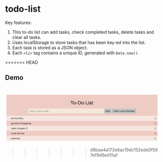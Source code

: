# todo-list

Key features:
1. This to-do list can add tasks, check completed tasks, delete tasks and clear all tasks.
2. Uses localStorage to store tasks that has been key-ed into the list.
3. Each task is stored as a JSON object.
4. Each `<li>` tag contains a unique ID, generated with `Date.now()`.

<<<<<<< HEAD
## Demo
<a href="http://minseokim.byethost11.com/todo.html"></a>
=======
![Alt text](https://github.com/terrykms/todo-list/blob/main/screenshot-1.png "interface")
>>>>>>> d8bae4a173e8ac19dc152ede0f597ef9d6ed15af
